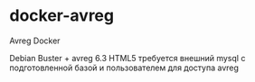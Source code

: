 # docker-avreg

Avreg Docker

Debian Buster + avreg 6.3 HTML5
требуется внешний mysql с подготовленной базой и пользователем для доступа avreg
